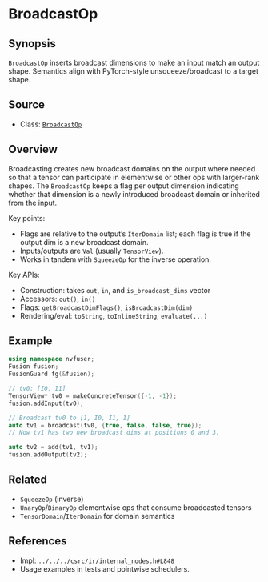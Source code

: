# BroadcastOp

## Synopsis
`BroadcastOp` inserts broadcast dimensions to make an input match an output shape. Semantics align with PyTorch-style unsqueeze/broadcast to a target shape.

## Source
- Class: [`BroadcastOp`](../../../csrc/ir/internal_nodes.h#L848)

## Overview
Broadcasting creates new broadcast domains on the output where needed so that a tensor can participate in elementwise or other ops with larger-rank shapes. The `BroadcastOp` keeps a flag per output dimension indicating whether that dimension is a newly introduced broadcast domain or inherited from the input.

Key points:
- Flags are relative to the output’s `IterDomain` list; each flag is true if the output dim is a new broadcast domain.
- Inputs/outputs are `Val` (usually `TensorView`).
- Works in tandem with `SqueezeOp` for the inverse operation.

Key APIs:
- Construction: takes `out`, `in`, and `is_broadcast_dims` vector
- Accessors: `out()`, `in()`
- Flags: `getBroadcastDimFlags()`, `isBroadcastDim(dim)`
- Rendering/eval: `toString`, `toInlineString`, `evaluate(...)`

## Example
```cpp
using namespace nvfuser;
Fusion fusion;
FusionGuard fg(&fusion);

// tv0: [I0, I1]
TensorView* tv0 = makeConcreteTensor({-1, -1});
fusion.addInput(tv0);

// Broadcast tv0 to [1, I0, I1, 1]
auto tv1 = broadcast(tv0, {true, false, false, true});
// Now tv1 has two new broadcast dims at positions 0 and 3.

auto tv2 = add(tv1, tv1);
fusion.addOutput(tv2);
```

## Related
- `SqueezeOp` (inverse)
- `UnaryOp`/`BinaryOp` elementwise ops that consume broadcasted tensors
- `TensorDomain`/`IterDomain` for domain semantics

## References
- Impl: `../../../csrc/ir/internal_nodes.h#L848`
- Usage examples in tests and pointwise schedulers.
